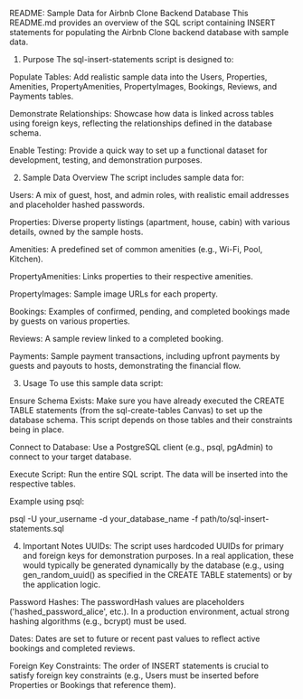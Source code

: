 README: Sample Data for Airbnb Clone Backend Database
This README.md provides an overview of the SQL script containing INSERT statements for populating the Airbnb Clone backend database with sample data.

1. Purpose
The sql-insert-statements script is designed to:

Populate Tables: Add realistic sample data into the Users, Properties, Amenities, PropertyAmenities, PropertyImages, Bookings, Reviews, and Payments tables.

Demonstrate Relationships: Showcase how data is linked across tables using foreign keys, reflecting the relationships defined in the database schema.

Enable Testing: Provide a quick way to set up a functional dataset for development, testing, and demonstration purposes.

2. Sample Data Overview
The script includes sample data for:

Users: A mix of guest, host, and admin roles, with realistic email addresses and placeholder hashed passwords.

Properties: Diverse property listings (apartment, house, cabin) with various details, owned by the sample hosts.

Amenities: A predefined set of common amenities (e.g., Wi-Fi, Pool, Kitchen).

PropertyAmenities: Links properties to their respective amenities.

PropertyImages: Sample image URLs for each property.

Bookings: Examples of confirmed, pending, and completed bookings made by guests on various properties.

Reviews: A sample review linked to a completed booking.

Payments: Sample payment transactions, including upfront payments by guests and payouts to hosts, demonstrating the financial flow.

3. Usage
To use this sample data script:

Ensure Schema Exists: Make sure you have already executed the CREATE TABLE statements (from the sql-create-tables Canvas) to set up the database schema. This script depends on those tables and their constraints being in place.

Connect to Database: Use a PostgreSQL client (e.g., psql, pgAdmin) to connect to your target database.

Execute Script: Run the entire SQL script. The data will be inserted into the respective tables.

Example using psql:

psql -U your_username -d your_database_name -f path/to/sql-insert-statements.sql

4. Important Notes
UUIDs: The script uses hardcoded UUIDs for primary and foreign keys for demonstration purposes. In a real application, these would typically be generated dynamically by the database (e.g., using gen_random_uuid() as specified in the CREATE TABLE statements) or by the application logic.

Password Hashes: The passwordHash values are placeholders ('hashed_password_alice', etc.). In a production environment, actual strong hashing algorithms (e.g., bcrypt) must be used.

Dates: Dates are set to future or recent past values to reflect active bookings and completed reviews.

Foreign Key Constraints: The order of INSERT statements is crucial to satisfy foreign key constraints (e.g., Users must be inserted before Properties or Bookings that reference them).
